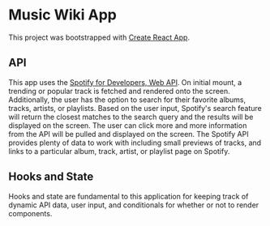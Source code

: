 # Music Wiki App

This project was bootstrapped with [Create React App](https://github.com/facebook/create-react-app).

## API
This app uses the [Spotify for Developers, Web API](https://developer.spotify.com/). On initial mount, a trending or popular track is fetched and rendered onto the screen. Additionally, the user has the option to search for their favorite albums, tracks, artists, or playlists. Based on the user input, Spotify's search feature will return the closest matches to the search query and the results will be displayed on the screen. The user can click more and more information from the API will be pulled and displayed on the screen. The Spotify API provides plenty of data to work with including small previews of tracks, and links to a particular album, track, artist, or playlist page on Spotify.

## Hooks and State
Hooks and state are fundamental to this application for keeping track of dynamic API data, user input, and conditionals for whether or not to render components. 